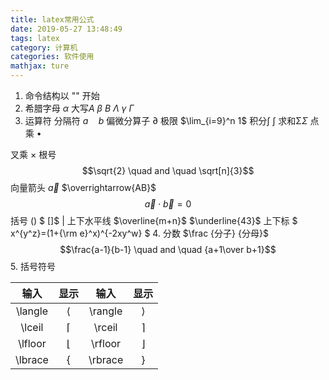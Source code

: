 ```yaml
---
title: latex常用公式
date: 2019-05-27 13:48:49
tags: latex
category: 计算机
categories: 软件使用
mathjax: ture
---
```


1. 命令结构以 "\" 开始
2. 希腊字母
$\alpha$ 大写$A$
$\beta$  $B$
$\Lambda$
$\gamma$ 
$\Gamma$
3. 运算符
分隔符 $a \quad b$
偏微分算子 $\partial$
极限 $\lim_{i=9}^n 1$
 积分∫ $\int$ 
 求和Σ$\Sigma$ 
点乘 $\bullet$
<!-- more -->
叉乘 $\times$
根号  $$\sqrt{2} \quad and \quad \sqrt[n]{3}$$
向量箭头 $\vec a$ $\overrightarrow{AB}$ $$\vec{a} \cdot \vec{b}=0$$
括号  $()$   $ []$  $|$
上下水平线 $\overline{m+n}$ $\underline{43}$
上下标 $ x^{y^z}=(1+{\rm e}^x)^{-2xy^w} $
4. 分数
$\frac {分子} {分母}$
$$\frac{a-1}{b-1} \quad and \quad {a+1\over b+1}$$
5. 括号符号

| 输入    | 显示      | 输入    | 显示      |
| :-----: | :-------: | :-----: | :-------: |
| \langle | $\langle$ | \rangle | $\rangle$ |
| \lceil  | $\lceil$  | \rceil  | $\rceil$  |
| \lfloor | $\lfloor$ | \rfloor | $\rfloor$ |
| \lbrace | $\lbrace$ | \rbrace | $\rbrace$ |
